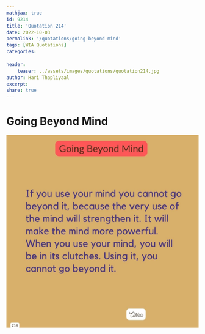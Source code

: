 ```yaml
---
mathjax: true
id: 9214
title: 'Quotation 214'
date: 2022-10-03
permalink: '/quotations/going-beyond-mind'
tags: [WIA Quotations] 
categories: 

header:
    teaser: ../assets/images/quotations/quotation214.jpg
author: Hari Thapliyaal 
excerpt:
share: true 
---
```


# Going Beyond Mind

![Going Beyond Mind](../assets/images/quotations/quotation214.jpg)

